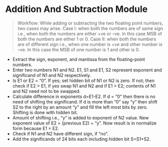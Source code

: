 # Addition And Subtraction Module

> Workflow:
While adding or subtracting the two floating point numbers, two cases may arise.
> Case I: when both the numbers are of same sign i.e., when both the numbers are either +ve or –ve. In this case MSB of both the numbers are either 1 or 0.
> Case II: when both the numbers are of different sign i.e., when one number is +ve and other number is –ve. In this case the MSB of one number is 1 and other is 0.

- Extract the sign, exponent, and mantissa from the floating-point numbers.
- Enter two numbers N1 and N2. E1, S1 and E1, S2 represent exponent and significand of N1 and N2 respectively.
- Is E1 or E2 = “0”. If yes; set hidden bit of N1 or N2 is zero. If not; then check if E2 > E1, if yes swap N1 and N2 and if E1 > E2; contents of N1 and N2 need not to be swapped.
- Calculate difference in exponents d=E1-E2. If d = “0” then there is no need of shifting the significand. If d is more than “0” say “y” then shift S2 to the right by an amount “y” and fill the left most bits by zero. Shifting is done with hidden bit.
- Amount of shifting i.e., “y” is added to exponent of N2 value. New exponent value of E2 = (previous E2) + “y”. Now result is in normalize form because E1 = E2.
- Check if N1 and N2 have different sign, if “no”.
- Add the significands of 24 bits each including hidden bit S=S1+S2.
